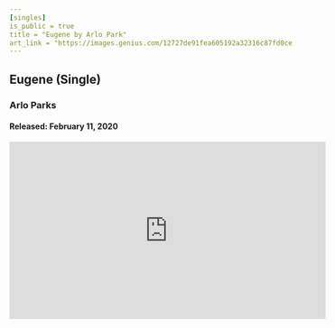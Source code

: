 ```yaml
---
[singles]
is_public = true
title = "Eugene by Arlo Park"
art_link = "https://images.genius.com/12727de91fea605192a32316c87fd0ce.1000x1000x1.jpg"
---
```


## Eugene (Single)

### Arlo Parks

#### Released: February 11, 2020

<iframe width="560" height="315" src="https://www.youtube.com/embed/ikwBBNnn2gI" frameborder="0" allow="accelerometer; autoplay; clipboard-write; encrypted-media; gyroscope; picture-in-picture" allowfullscreen></iframe>